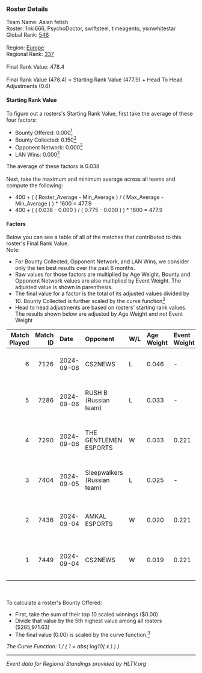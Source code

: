 ### Roster Details<br />
Team Name: Asian fetish<br />
Roster: 1nki666, PsychoDoctor, swiftsteel, timeagento, ysmwhitestar<br />
Global Rank: [546](../../standings_global_2025_02_28.md)<br />
<br />
Region: [Europe]( ../../standings_europe_2025_02_28.md)<br />
Regional Rank: [337]( ../../standings_europe_2025_02_28.md)<br />
<br />
Final Rank Value:  478.4<br />
<br />
Final Rank Value (478.4) = Starting Rank Value (477.9) + Head To Head Adjustments (0.6)<br />

#### Starting Rank Value<br />
To figure out a rosters's Starting Rank Value, first take the average of these four factors:<br />
- Bounty Offered: 0.000[<sup>1</sup>](#table2)
- Bounty Collected: 0.150[<sup>2</sup>](#table1)
- Opponent Network: 0.000[<sup>2</sup>](#table1)
- LAN Wins: 0.000[<sup>2</sup>](#table1)

The average of these factors is 0.038<br />
<br />
Next, take the maximum and minimum average across all teams and compute the following:<br />
- 400 + ( ( Roster_Average - Min_Average ) / ( Max_Average - Min_Average ) ) * 1600 = 477.9
- 400 + ( ( 0.038 - 0.000 ) / ( 0.775 - 0.000 ) ) * 1600 = 477.9


#### Factors<br />
Below you can see a table of all of the matches that contributed to this roster's Final Rank Value.<br />
Note:<br />

- For Bounty Collected, Opponent Network, and LAN Wins, we consider only the ten best results over the past 6 months.
- Raw values for those factors are multiplied by Age Weight. Bounty and Opponent Network values are also multiplied by Event Weight. The adjusted value is shown in parenthesis.
- The final value for a factor is the total of its adjusted values divided by 10. Bounty Collected is further scaled by the curve function[<sup>3</sup>](#curveFunction)
- Head to head adjustments are based on rosters' starting rank values. The results shown below are adjusted by Age Weight and not Event Weight
<span id="table1"></span><br />


| Match Played | Match ID | Date       | Opponent                    | W/L | Age Weight | Event Weight | Bounty Collected | Opponent Network | LAN Wins  | H2H Adj. | Roster                                                      |
| -: | -: | :- | :- | :- | :- | :- | :- | :- | :- | -: | :- |
|            6 |     7126 | 2024-09-08 | CS2NEWS                     | L   | 0.046      | -            | -                | -                | -         |    -0.57 | lkeyy, nitzie, swiftsteel, timeagento, ysmwhitestar         |
|            5 |     7286 | 2024-09-06 | RUSH B (Russian team)       | L   | 0.033      | -            | -                | -                | -         |    -0.07 | 1nki666, PsychoDoctor, swiftsteel, timeagento, ysmwhitestar |
|            4 |     7290 | 2024-09-06 | THE GENTLEMEN ESPORTS       | W   | 0.033      | 0.221        | 0.002 (0.000)    | 0.191 (0.001)    | 0 (0.000) |     0.79 | 1nki666, PsychoDoctor, swiftsteel, timeagento, ysmwhitestar |
|            3 |     7404 | 2024-09-05 | Sleepwalkers (Russian team) | L   | 0.025      | -            | -                | -                | -         |    -0.47 | 1nki666, giyuki, PsychoDoctor, timeagento, ysmwhitestar     |
|            2 |     7436 | 2024-09-04 | AMKAL ESPORTS               | W   | 0.020      | 0.221        | 0.002 (0.000)    | 0.533 (0.002)    | 0 (0.000) |     0.53 | 1nki666, giyuki, PsychoDoctor, timeagento, ysmwhitestar     |
|            1 |     7449 | 2024-09-04 | CS2NEWS                     | W   | 0.019      | 0.221        | 0.000 (0.000)    | 0.016 (0.000)    | 0 (0.000) |     0.37 | 1nki666, giyuki, PsychoDoctor, timeagento, ysmwhitestar     |

<br />
<span id="table2"></span><br />
To calculate a roster's Bounty Offered:<br />

- First, take the sum of their top 10 scaled winnings ($0.00)
- Divide that value by the 5th highest value among all rosters ($285,971.63)
- The final value (0.00) is scaled by the curve function.[<sup>3</sup>](#curveFunction)

<span id="curveFunction"></span>_The Curve Function: 1 / ( 1 + abs( log10( x ) ) )_<br />

---
_Event data for Regional Standings provided by HLTV.org_<br />
